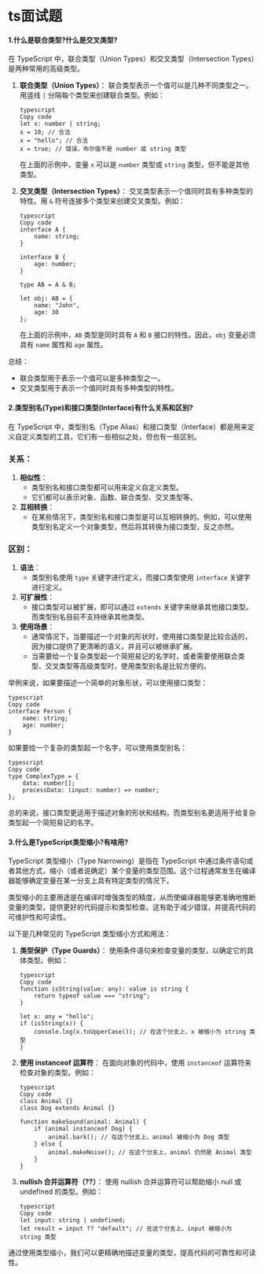 # ts面试题

#### 1.什么是联合类型?什么是交叉类型?

在 TypeScript 中，联合类型（Union Types）和交叉类型（Intersection Types）是两种常用的高级类型。

1. **联合类型（Union Types）**： 联合类型表示一个值可以是几种不同类型之一。用竖线 `|` 分隔每个类型来创建联合类型。例如：

   ```
   typescript
   Copy code
   let x: number | string;
   x = 10; // 合法
   x = "hello"; // 合法
   x = true; // 错误，布尔值不是 number 或 string 类型
   ```

   在上面的示例中，变量 `x` 可以是 `number` 类型或 `string` 类型，但不能是其他类型。

2. **交叉类型（Intersection Types）**： 交叉类型表示一个值同时具有多种类型的特性。用 `&` 符号连接多个类型来创建交叉类型。例如：

   ```
   typescript
   Copy code
   interface A {
       name: string;
   }
   
   interface B {
       age: number;
   }
   
   type AB = A & B;
   
   let obj: AB = {
       name: "John",
       age: 30
   };
   ```

   在上面的示例中，`AB` 类型是同时具有 `A` 和 `B` 接口的特性。因此，`obj` 变量必须具有 `name` 属性和 `age` 属性。

总结：

- 联合类型用于表示一个值可以是多种类型之一。
- 交叉类型用于表示一个值同时具有多种类型的特性。

#### 2.类型别名(Type)和接口类型(Interface)有什么关系和区别?

在 TypeScript 中，类型别名（Type Alias）和接口类型（Interface）都是用来定义自定义类型的工具，它们有一些相似之处，但也有一些区别。

### 关系：

1. **相似性**：
   - 类型别名和接口类型都可以用来定义自定义类型。
   - 它们都可以表示对象、函数、联合类型、交叉类型等。
2. **互相转换**：
   - 在某些情况下，类型别名和接口类型是可以互相转换的。例如，可以使用类型别名定义一个对象类型，然后将其转换为接口类型，反之亦然。

### 区别：

1. **语法**：
   - 类型别名使用 `type` 关键字进行定义，而接口类型使用 `interface` 关键字进行定义。
2. **可扩展性**：
   - 接口类型可以被扩展，即可以通过 `extends` 关键字来继承其他接口类型。而类型别名目前不支持继承其他类型。
3. **使用场景**：
   - 通常情况下，当要描述一个对象的形状时，使用接口类型是比较合适的，因为接口提供了更清晰的语义，并且可以被继承扩展。
   - 当需要给一个复杂类型起一个简短易记的名字时，或者需要使用联合类型、交叉类型等高级类型时，使用类型别名是比较方便的。

举例来说，如果要描述一个简单的对象形状，可以使用接口类型：

```
typescript
Copy code
interface Person {
    name: string;
    age: number;
}
```

如果要给一个复杂的类型起一个名字，可以使用类型别名：

```
typescript
Copy code
type ComplexType = {
    data: number[];
    processData: (input: number) => number;
};
```

总的来说，接口类型更适用于描述对象的形状和结构，而类型别名更适用于给复杂类型起一个简短易记的名字。

#### 3.什么是TypeScript类型缩小?有啥用?

TypeScript 类型缩小（Type Narrowing）是指在 TypeScript 中通过条件语句或者其他方式，缩小（或者说确定）某个变量的类型范围。这个过程通常发生在编译器能够确定变量在某一分支上具有特定类型的情况下。

类型缩小的主要用途是在编译时增强类型的精度，从而使编译器能够更准确地推断变量的类型，提供更好的代码提示和类型检查。这有助于减少错误，并提高代码的可维护性和可读性。

以下是几种常见的 TypeScript 类型缩小方式和用法：

1. **类型保护（Type Guards）**： 使用条件语句来检查变量的类型，以确定它的具体类型。例如：

   ```
   typescript
   Copy code
   function isString(value: any): value is string {
       return typeof value === "string";
   }
   
   let x: any = "hello";
   if (isString(x)) {
       console.log(x.toUpperCase()); // 在这个分支上，x 被缩小为 string 类型
   }
   ```

2. **使用 instanceof 运算符**： 在面向对象的代码中，使用 `instanceof` 运算符来检查对象的类型。例如：

   ```
   typescript
   Copy code
   class Animal {}
   class Dog extends Animal {}
   
   function makeSound(animal: Animal) {
       if (animal instanceof Dog) {
           animal.bark(); // 在这个分支上，animal 被缩小为 Dog 类型
       } else {
           animal.makeNoise(); // 在这个分支上，animal 仍然是 Animal 类型
       }
   }
   ```

3. **nullish 合并运算符（??）**： 使用 nullish 合并运算符可以帮助缩小 null 或 undefined 的类型。例如：

   ```
   typescript
   Copy code
   let input: string | undefined;
   let result = input ?? "default"; // 在这个分支上，input 被缩小为 string 类型
   ```

通过使用类型缩小，我们可以更精确地描述变量的类型，提高代码的可靠性和可读性。